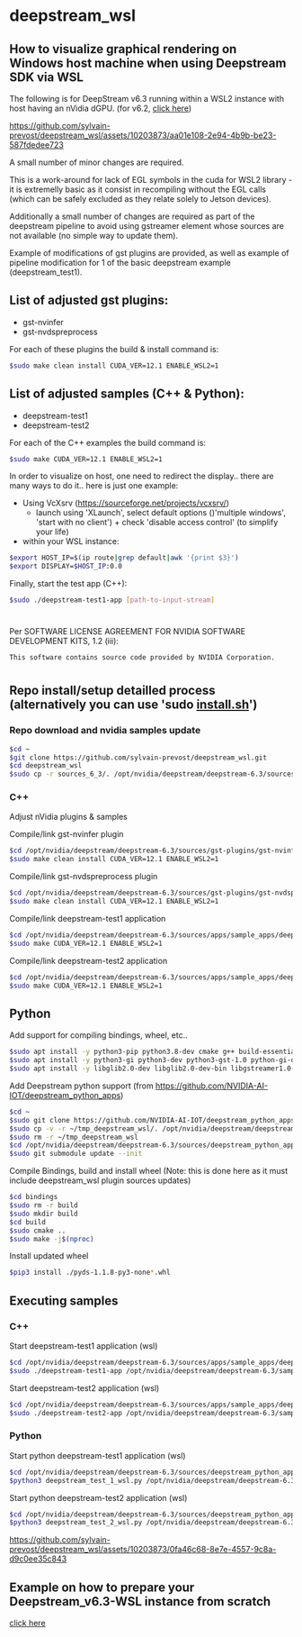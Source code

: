 # deepstream_wsl

## How to visualize graphical rendering on Windows host machine when using Deepstream SDK via WSL

The following is for DeepStream v6.3 running within a WSL2 instance with host having an nVidia dGPU.
(for v6.2, [click here](./README_6_2.md))

https://github.com/sylvain-prevost/deepstream_wsl/assets/10203873/aa01e108-2e94-4b9b-be23-587fdedee723

A small number of minor changes are required.

This is a work-around for lack of EGL symbols in the cuda for WSL2 library - it is extremelly basic as it consist in recompiling without the EGL calls (which can be safely excluded as they relate solely to Jetson devices).

Additionally a small number of changes are required as part of the deepstream pipeline to avoid using gstreamer element whose sources are not available (no simple way to update them).

Example of modifications of gst plugins are provided, as well as example of pipeline modification for 1 of the basic deepstream example (deepstream_test1).

## List of adjusted gst plugins:
- gst-nvinfer
- gst-nvdspreprocess

For each of these plugins the build & install command is:
```bash
$sudo make clean install CUDA_VER=12.1 ENABLE_WSL2=1
```

## List of adjusted samples (C++ & Python):
- deepstream-test1
- deepstream-test2

For each of the C++ examples the build command is:
```bash
$sudo make CUDA_VER=12.1 ENABLE_WSL2=1
```

In order to visualize on host, one need to redirect the display.. there are many ways to do it.. here is just one example:
- Using VcXsrv (https://sourceforge.net/projects/vcxsrv/)
    - launch using 'XLaunch', select default options ()'multiple windows', 'start with no client') + check 'disable access control' (to simplify your life)
- within your WSL instance:
```bash
$export HOST_IP=$(ip route|grep default|awk '{print $3}')
$export DISPLAY=$HOST_IP:0.0
```

Finally, start the test app (C++):
```bash
$sudo ./deepstream-test1-app [path-to-input-stream]
```

#

Per SOFTWARE LICENSE AGREEMENT FOR NVIDIA SOFTWARE DEVELOPMENT KITS, 1.2 (iii):
```
This software contains source code provided by NVIDIA Corporation.
```

#

## Repo install/setup detailled process (alternatively you can use 'sudo [install.sh](./install.sh)')

### Repo download and nvidia samples update
``` bash
$cd ~
$git clone https://github.com/sylvain-prevost/deepstream_wsl.git
$cd deepstream_wsl
$sudo cp -r sources_6_3/. /opt/nvidia/deepstream/deepstream-6.3/sources
```

### C++

Adjust nVidia plugins & samples

Compile/link gst-nvinfer plugin
``` bash
$cd /opt/nvidia/deepstream/deepstream-6.3/sources/gst-plugins/gst-nvinfer
$sudo make clean install CUDA_VER=12.1 ENABLE_WSL2=1
```

Compile/link gst-nvdspreprocess plugin
``` bash
$cd /opt/nvidia/deepstream/deepstream-6.3/sources/gst-plugins/gst-nvdspreprocess
$sudo make clean install CUDA_VER=12.1 ENABLE_WSL2=1
```

Compile/link deepstream-test1 application
``` bash
$cd /opt/nvidia/deepstream/deepstream-6.3/sources/apps/sample_apps/deepstream-test1
$sudo make CUDA_VER=12.1 ENABLE_WSL2=1
```

Compile/link deepstream-test2 application
``` bash
$cd /opt/nvidia/deepstream/deepstream-6.3/sources/apps/sample_apps/deepstream-test2
$sudo make CUDA_VER=12.1 ENABLE_WSL2=1
```

## Python

Add support for compiling bindings, wheel, etc.. 
``` bash
$sudo apt install -y python3-pip python3.8-dev cmake g++ build-essential libtool m4 autoconf automake
$sudo apt install -y python3-gi python3-dev python3-gst-1.0 python-gi-dev 
$sudo apt install -y libglib2.0-dev libglib2.0-dev-bin libgstreamer1.0-dev libgirepository1.0-dev libcairo2-dev
```

Add Deepstream python support (from https://github.com/NVIDIA-AI-IOT/deepstream_python_apps)
``` bash
$cd ~
$sudo git clone https://github.com/NVIDIA-AI-IOT/deepstream_python_apps tmp_deepstream_wsl
$sudo cp -v -r ~/tmp_deepstream_wsl/. /opt/nvidia/deepstream/deepstream-6.3/sources/deepstream_python_apps
$sudo rm -r ~/tmp_deepstream_wsl
$cd /opt/nvidia/deepstream/deepstream-6.3/sources/deepstream_python_apps
$sudo git submodule update --init
```

Compile Bindings, build and install wheel (Note: this is done here as it must include deepstream_wsl plugin sources updates)
``` bash
$cd bindings
$sudo rm -r build
$sudo mkdir build
$cd build
$sudo cmake ..
$sudo make -j$(nproc)
```

Install updated wheel
``` bash
$pip3 install ./pyds-1.1.8-py3-none*.whl
```

## Executing samples

### C++
Start deepstream-test1 application (wsl)
``` bash
$cd /opt/nvidia/deepstream/deepstream-6.3/sources/apps/sample_apps/deepstream-test1
$sudo ./deepstream-test1-app /opt/nvidia/deepstream/deepstream-6.3/samples/streams/sample_720p.h264
```

Start deepstream-test2 application (wsl)
``` bash
$cd /opt/nvidia/deepstream/deepstream-6.3/sources/apps/sample_apps/deepstream-test2
$sudo ./deepstream-test2-app /opt/nvidia/deepstream/deepstream-6.3/samples/streams/sample_720p.h264
```

### Python
Start python deepstream-test1 application (wsl)
``` bash
$cd /opt/nvidia/deepstream/deepstream-6.3/sources/deepstream_python_apps/apps/deepstream-test1
$python3 deepstream_test_1_wsl.py /opt/nvidia/deepstream/deepstream-6.3/samples/streams/sample_720p.h264
```

Start python deepstream-test2 application (wsl)
``` bash
$cd /opt/nvidia/deepstream/deepstream-6.3/sources/deepstream_python_apps/apps/deepstream-test2
$python3 deepstream_test_2_wsl.py /opt/nvidia/deepstream/deepstream-6.3/samples/streams/sample_720p.h264
```

https://github.com/sylvain-prevost/deepstream_wsl/assets/10203873/0fa46c68-8e7e-4557-9c8a-d9c0ee35c843


## Example on how to prepare your Deepstream_v6.3-WSL instance from scratch 
[click here](./Wsl_6_3_prep.md)

